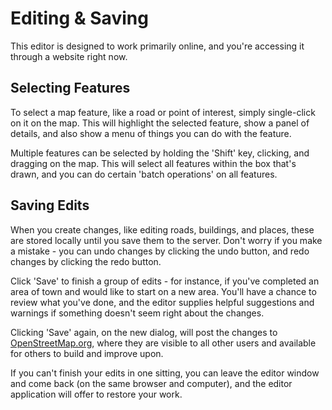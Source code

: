 # Editing & Saving

This editor is designed to work primarily online, and you're accessing
it through a website right now.

## Selecting Features

To select a map feature, like a road or point of interest, simply single-click
on it on the map. This will highlight the selected feature, show a panel of
details, and also show a menu of things you can do with the feature.

Multiple features can be selected by holding the 'Shift' key, clicking,
and dragging on the map. This will select all features within the box
that's drawn, and you can do certain 'batch operations' on all features.

## Saving Edits

When you create changes, like editing roads, buildings, and places, these are
stored locally until you save them to the server. Don't worry if you make
a mistake - you can undo changes by clicking the undo button, and redo
changes by clicking the redo button.

Click 'Save' to finish a group of edits - for instance, if you've completed
an area of town and would like to start on a new area. You'll have a chance
to review what you've done, and the editor supplies helpful suggestions
and warnings if something doesn't seem right about the changes.

Clicking 'Save' again, on the new dialog, will post the changes
to [OpenStreetMap.org](http://www.openstreetmap.org/), where they are visible
to all other users and available for others to build and improve upon.

If you can't finish your edits in one sitting, you can leave the editor
window and come back (on the same browser and computer), and the
editor application will offer to restore your work.
